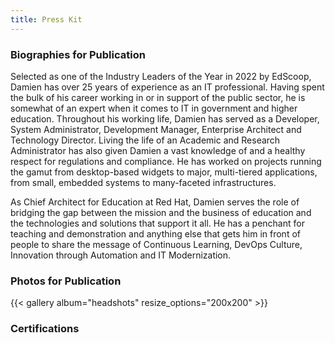 ```yaml
---
title: Press Kit
---
```



### Biographies for Publication

Selected as one of the Industry Leaders of the Year in 2022 by EdScoop, Damien has over 25 years of experience as an IT professional.  Having spent the bulk of his career working in or in support of the public sector, he is somewhat of an expert when it comes to IT in government and higher education.  Throughout his working life, Damien has served as a Developer, System Administrator, Development Manager, Enterprise Architect and Technology Director.  Living the life of an Academic and Research Administrator has also given Damien a vast knowledge of and a healthy respect for regulations and compliance.  He has worked on projects running the gamut from desktop-based widgets to major, multi-tiered applications, from small, embedded systems to many-faceted infrastructures.

As Chief Architect for Education at Red Hat, Damien serves the role of bridging the gap between the mission and the business of education and the technologies and solutions that support it all.  He has a penchant for teaching and demonstration and anything else that gets him in front of people to share the message of Continuous Learning, DevOps Culture, Innovation through Automation and IT Modernization.

### Photos for Publication

{{< gallery album="headshots" resize_options="200x200" >}}

### Certifications

<div data-iframe-width="150" data-iframe-height="270" data-share-badge-id="7757eb14-613d-48f5-a2a3-633706c85c5a" data-share-badge-host="https://www.credly.com"></div>
<div data-iframe-width="150" data-iframe-height="270" data-share-badge-id="eda67bd7-431a-45fb-9a5a-cb441a94840e" data-share-badge-host="https://www.credly.com"></div>
<div data-iframe-width="150" data-iframe-height="270" data-share-badge-id="f7a93fc8-ed1c-4b1d-903c-3269a1704d5c" data-share-badge-host="https://www.credly.com"></div>
<div data-iframe-width="150" data-iframe-height="270" data-share-badge-id="b97f2073-e672-42e4-9489-8eaaecd3d825" data-share-badge-host="https://www.credential.net"></div>
<script type="text/javascript" async src="//cdn.credly.com/assets/utilities/embed.js"></script>
